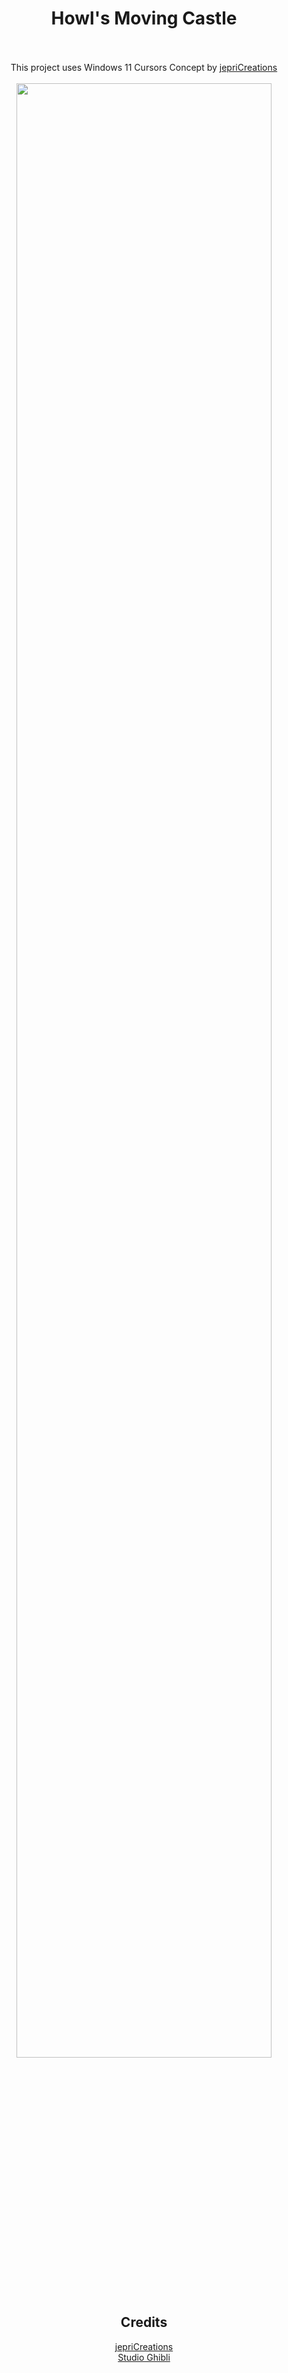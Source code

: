 <h1 align="center">Howl's Moving Castle</h1>
<p align="center">
<!-- <img width="90%" src="" /> -->
<br /><br />
This project uses Windows 11 Cursors Concept by <a href="https://www.deviantart.com/jepricreations">jepriCreations</a><br /><br />
<img width="90%" src="https://images-wixmp-ed30a86b8c4ca887773594c2.wixmp.com/i/1d4615ed-fd22-417b-970a-753c792ac85b/densjkc-d51ad20f-a7c2-46aa-9194-0830135d57cf.jpg/v1/fill/w_1265,h_632,q_70,strp/windows_11_cursors_concept_by_jepricreations_densjkc-pre.jpg" /></p>
<br />
<h2 align="center">Credits</h2>
<p align="center"><a href="https://www.deviantart.com/jepricreations">jepriCreations</a><br /><a href="https://www.ghibli.jp/">Studio Ghibli</a><br /><br />
